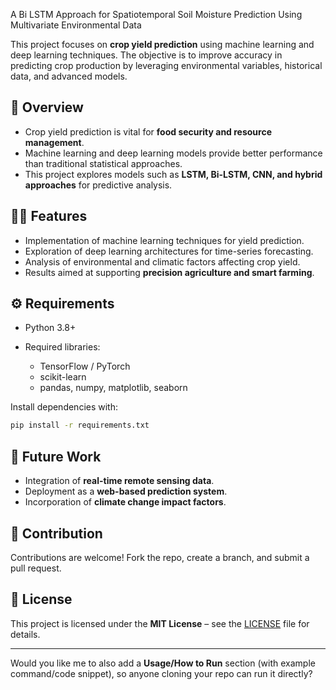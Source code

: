 A Bi LSTM Approach for Spatiotemporal Soil Moisture Prediction Using Multivariate Environmental Data

This project focuses on **crop yield prediction** using machine learning and deep learning techniques. The objective is to improve accuracy in predicting crop production by leveraging environmental variables, historical data, and advanced models.

## 📌 Overview

* Crop yield prediction is vital for **food security and resource management**.
* Machine learning and deep learning models provide better performance than traditional statistical approaches.
* This project explores models such as **LSTM, Bi-LSTM, CNN, and hybrid approaches** for predictive analysis.

## 🧑‍💻 Features

* Implementation of machine learning techniques for yield prediction.
* Exploration of deep learning architectures for time-series forecasting.
* Analysis of environmental and climatic factors affecting crop yield.
* Results aimed at supporting **precision agriculture and smart farming**.

## ⚙️ Requirements

* Python 3.8+
* Required libraries:

  * TensorFlow / PyTorch
  * scikit-learn
  * pandas, numpy, matplotlib, seaborn

Install dependencies with:

```bash
pip install -r requirements.txt
```

## 🚀 Future Work

* Integration of **real-time remote sensing data**.
* Deployment as a **web-based prediction system**.
* Incorporation of **climate change impact factors**.

## 🤝 Contribution

Contributions are welcome! Fork the repo, create a branch, and submit a pull request.

## 📜 License

This project is licensed under the **MIT License** – see the [LICENSE](LICENSE) file for details.

---

Would you like me to also add a **Usage/How to Run** section (with example command/code snippet), so anyone cloning your repo can run it directly?

